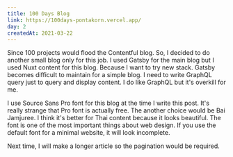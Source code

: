 ```yaml
---
title: 100 Days Blog
link: https://100days-pontakorn.vercel.app/
day: 2
createdAt: 2021-03-22
---
```

Since 100 projects would flood the Contentful blog. So, I decided to do another small blog only for this job. I used Gatsby for the main blog but I used Nuxt content for this blog. Because I want to try new stack. Gatsby becomes difficult to maintain for a simple blog. I need to write
GraphQL query just to query and display content. I do like GraphQL but it's overkill for me.
<!--more-->


I use Source Sans Pro font for this blog at the time I write this post. It's really strange that 
Pro font is actually free. The another choice would be Bai Jamjuree. I think it's better for Thai content because it looks beautiful. The font is one of the most important things about web design. If you use the default font for a minimal website, it will look incomplete.


Next time, I will make a longer article so the pagination would be required. 